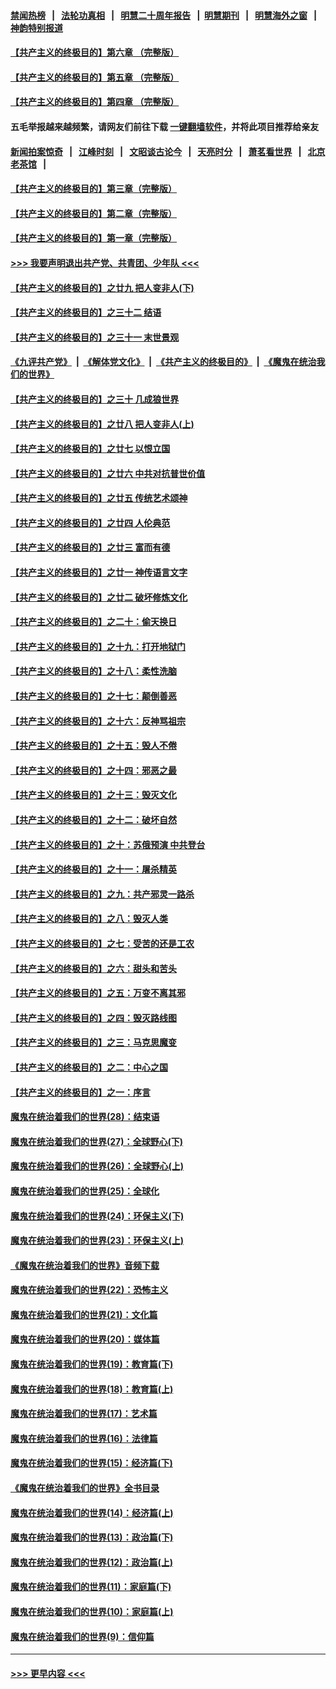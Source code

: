 #### [禁闻热榜](热点新闻.md?=0)  &nbsp;&nbsp;|&nbsp;&nbsp; [法轮功真相](https://github.com/gfw-breaker/truth/blob/master/README.md?=0) &nbsp;&nbsp;|&nbsp;&nbsp; [明慧二十周年报告](https://github.com/gfw-breaker/mh-reports/blob/master/README.md?=0) &nbsp;&nbsp;|&nbsp;&nbsp;[明慧期刊](https://github.com/gfw-breaker/mh-qikan) &nbsp;&nbsp;|&nbsp;&nbsp; [明慧海外之窗](https://github.com/gfw-breaker/mh-news/blob/master/README.md?=0) &nbsp;&nbsp;|&nbsp;&nbsp; [神韵特别报道](https://github.com/gfw-breaker/mh-news/blob/master/shenyun.md?=0)
#### [【共产主义的终极目的】第六章 （完整版）](../pages/nsc422/n11428913.md?t=03120531) 
#### [【共产主义的终极目的】第五章 （完整版）](../pages/nsc422/n11428912.md?t=03120531) 
#### [【共产主义的终极目的】第四章 （完整版）](../pages/nsc422/n11428907.md?t=03120531) 
#### 五毛举报越来越频繁，请网友们前往下载 [一键翻墙软件](https://github.com/gfw-breaker/ssr-accounts)，并将此项目推荐给亲友
#### [新闻拍案惊奇](https://github.com/gfw-breaker/banned-news/blob/master/pages/link4.md) &nbsp;&nbsp;|&nbsp;&nbsp; [江峰时刻](https://github.com/gfw-breaker/banned-news/blob/master/pages/link4.md) &nbsp;&nbsp;|&nbsp;&nbsp; [文昭谈古论今](https://github.com/gfw-breaker/banned-news/blob/master/pages/link4.md) &nbsp;&nbsp;|&nbsp;&nbsp; [天亮时分](https://github.com/gfw-breaker/banned-news/blob/master/pages/link4.md) &nbsp;&nbsp;|&nbsp;&nbsp; [萧茗看世界](https://github.com/gfw-breaker/banned-news/blob/master/pages/link4.md) &nbsp;&nbsp;|&nbsp;&nbsp; [北京老茶馆](https://github.com/gfw-breaker/banned-news/blob/master/pages/link4.md) &nbsp;&nbsp;|&nbsp;&nbsp; 
#### [【共产主义的终极目的】第三章（完整版）](../pages/nsc422/n11428848.md?t=03120531) 
#### [【共产主义的终极目的】第二章（完整版）](../pages/nsc422/n11428831.md?t=03120531) 
#### [【共产主义的终极目的】第一章（完整版）](../pages/nsc422/n11417651.md?t=03120531) 
#### [>>> 我要声明退出共产党、共青团、少年队 <<<](https://github.com/begood0513/goodnews/blob/master/quit/letter.md) 
#### [【共产主义的终极目的】之廿九 把人变非人(下)](../pages/nsc422/n11344140.md?t=03120531) 
#### [【共产主义的终极目的】之三十二 结语](../pages/nsc422/n11360535.md?t=03120531) 
#### [【共产主义的终极目的】之三十一 末世景观](../pages/nsc422/n11351129.md?t=03120531) 
#### [《九评共产党》](https://github.com/begood0513/9ping.md/blob/master/README.md) &nbsp;|&nbsp; [《解体党文化》](../../../../jtdwh.md/blob/master/README.md)  &nbsp;|&nbsp; [《共产主义的终极目的》](../../../../gczydzjmd.md/blob/master/README.md) &nbsp;|&nbsp; [《魔鬼在统治我们的世界》](../../../../mgztzwmdsj.md/blob/master/README.md) 
#### [【共产主义的终极目的】之三十 几成狼世界](../pages/nsc422/n11348280.md?t=03120531) 
#### [【共产主义的终极目的】之廿八 把人变非人(上)](../pages/nsc422/n11340492.md?t=03120531) 
#### [【共产主义的终极目的】之廿七 以恨立国](../pages/nsc422/n11336944.md?t=03120531) 
#### [【共产主义的终极目的】之廿六 中共对抗普世价值](../pages/nsc422/n11324785.md?t=03120531) 
#### [【共产主义的终极目的】之廿五 传统艺术颂神](../pages/nsc422/n11296396.md?t=03120531) 
#### [【共产主义的终极目的】之廿四 人伦典范](../pages/nsc422/n11296397.md?t=03120531) 
#### [【共产主义的终极目的】之廿三 富而有德](../pages/nsc422/n11283598.md?t=03120531) 
#### [【共产主义的终极目的】之廿一 神传语言文字](../pages/nsc422/n11263265.md?t=03120531) 
#### [【共产主义的终极目的】之廿二 破坏修炼文化](../pages/nsc422/n11245728.md?t=03120531) 
#### [【共产主义的终极目的】之二十：偷天换日](../pages/nsc422/n11238846.md?t=03120531) 
#### [【共产主义的终极目的】之十九：打开地狱门](../pages/nsc422/n11206376.md?t=03120531) 
#### [【共产主义的终极目的】之十八：柔性洗脑](../pages/nsc422/n11199994.md?t=03120531) 
#### [【共产主义的终极目的】之十七：颠倒善恶](../pages/nsc422/n11179782.md?t=03120531) 
#### [【共产主义的终极目的】之十六：反神骂祖宗](../pages/nsc422/n11166798.md?t=03120531) 
#### [【共产主义的终极目的】之十五：毁人不倦](../pages/nsc422/n11166792.md?t=03120531) 
#### [【共产主义的终极目的】之十四：邪恶之最](../pages/nsc422/n11150249.md?t=03120531) 
#### [【共产主义的终极目的】之十三：毁灭文化](../pages/nsc422/n11135227.md?t=03120531) 
#### [【共产主义的终极目的】之十二：破坏自然](../pages/nsc422/n11135214.md?t=03120531) 
#### [【共产主义的终极目的】之十：苏俄预演 中共登台](../pages/nsc422/n11118424.md?t=03120531) 
#### [【共产主义的终极目的】之十一：屠杀精英](../pages/nsc422/n11118442.md?t=03120531) 
#### [【共产主义的终极目的】之九：共产邪灵一路杀](../pages/nsc422/n11114139.md?t=03120531) 
#### [【共产主义的终极目的】之八：毁灭人类](../pages/nsc422/n11108503.md?t=03120531) 
#### [【共产主义的终极目的】之七：受苦的还是工农](../pages/nsc422/n11101809.md?t=03120531) 
#### [【共产主义的终极目的】之六：甜头和苦头](../pages/nsc422/n11096971.md?t=03120531) 
#### [【共产主义的终极目的】之五：万变不离其邪](../pages/nsc422/n11091285.md?t=03120531) 
#### [【共产主义的终极目的】之四：毁灭路线图](../pages/nsc422/n11086284.md?t=03120531) 
#### [【共产主义的终极目的】之三：马克思魔变](../pages/nsc422/n11061941.md?t=03120531) 
#### [【共产主义的终极目的】之二：中心之国](../pages/nsc422/n11047728.md?t=03120531) 
#### [【共产主义的终极目的】之一：序言](../pages/nsc422/n11086077.md?t=03120531) 
#### [魔鬼在统治着我们的世界(28)：结束语](../pages/nsc422/n10936246.md?t=03120531) 
#### [魔鬼在统治着我们的世界(27)：全球野心(下)](../pages/nsc422/n10928319.md?t=03120531) 
#### [魔鬼在统治着我们的世界(26)：全球野心(上)](../pages/nsc422/n10900318.md?t=03120531) 
#### [魔鬼在统治着我们的世界(25)：全球化](../pages/nsc422/n10788205.md?t=03120531) 
#### [魔鬼在统治着我们的世界(24)：环保主义(下)](../pages/nsc422/n10695307.md?t=03120531) 
#### [魔鬼在统治着我们的世界(23)：环保主义(上)](../pages/nsc422/n10688613.md?t=03120531) 
#### [《魔鬼在统治着我们的世界》音频下载](../pages/nsc422/n10635553.md?t=03120531) 
#### [魔鬼在统治着我们的世界(22)：恐怖主义](../pages/nsc422/n10614727.md?t=03120531) 
#### [魔鬼在统治着我们的世界(21)：文化篇](../pages/nsc422/n10597706.md?t=03120531) 
#### [魔鬼在统治着我们的世界(20)：媒体篇](../pages/nsc422/n10586579.md?t=03120531) 
#### [魔鬼在统治着我们的世界(19)：教育篇(下)](../pages/nsc422/n10564808.md?t=03120531) 
#### [魔鬼在统治着我们的世界(18)：教育篇(上)](../pages/nsc422/n10526970.md?t=03120531) 
#### [魔鬼在统治着我们的世界(17)：艺术篇](../pages/nsc422/n10499093.md?t=03120531) 
#### [魔鬼在统治着我们的世界(16)：法律篇](../pages/nsc422/n10485969.md?t=03120531) 
#### [魔鬼在统治着我们的世界(15)：经济篇(下)](../pages/nsc422/n10469975.md?t=03120531) 
#### [《魔鬼在统治着我们的世界》全书目录](../pages/nsc422/n10464261.md?t=03120531) 
#### [魔鬼在统治着我们的世界(14)：经济篇(上)](../pages/nsc422/n10457370.md?t=03120531) 
#### [魔鬼在统治着我们的世界(13)：政治篇(下)](../pages/nsc422/n10448270.md?t=03120531) 
#### [魔鬼在统治着我们的世界(12)：政治篇(上)](../pages/nsc422/n10444576.md?t=03120531) 
#### [魔鬼在统治着我们的世界(11)：家庭篇(下)](../pages/nsc422/n10440961.md?t=03120531) 
#### [魔鬼在统治着我们的世界(10)：家庭篇(上)](../pages/nsc422/n10435448.md?t=03120531) 
#### [魔鬼在统治着我们的世界(9)：信仰篇](../pages/nsc422/n10432159.md?t=03120531) 

----
#### [ >>> 更早内容 <<< ](../indexes/nsc422-earlier.md)
